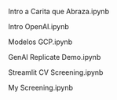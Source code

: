 Intro a Carita que Abraza.ipynb

Intro OpenAI.ipynb

Modelos GCP.ipynb

GenAI Replicate Demo.ipynb

Streamlit CV Screening.ipynb

My Screening.ipynb
